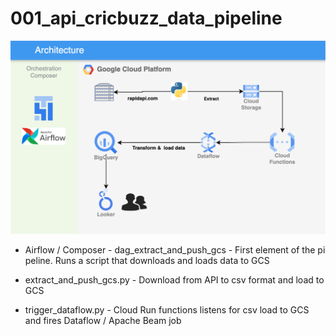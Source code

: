 # 001_api_cricbuzz_data_pipeline


![Data Pipeline](https://github.com/url-github/data_pipeline_prj/blob/main/001_api_cricbuzz_data_pipeline/data_pipeline.png)

* Airflow / Composer - dag_extract_and_push_gcs - First element of the pi
peline. Runs a script that downloads and loads data to GCS

* extract_and_push_gcs.py - Download from API to csv format and load to GCS

* trigger_dataflow.py - Cloud Run functions listens for csv load to GCS and fires Dataflow / Apache Beam job


